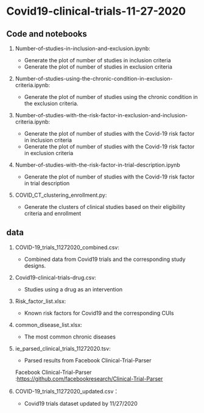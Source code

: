 # Covid19-clinical-trials-11-27-2020

## Code and notebooks
   1. Number-of-studies-in-inclusion-and-exclusion.ipynb: 
      - Generate the plot of number of studies in inclusion criteria 
      - Generate the plot of number of studies in exclusion criteria
      
   2. Number-of-studies-using-the-chronic-condition-in-exclusion-criteria.ipynb: 
      - Generate the plot of number of studies using the chronic condition in the exclusion criteria.

   3. Number-of-studies-with-the-risk-factor-in-exclusion-and-inclusion-criteria.ipynb:
      - Generate the plot of number of studies with the Covid-19 risk factor in inclusion criteria
      - Generate the plot of number of studies with the Covid-19 risk factor in exclusion criteria

   4. Number-of-studies-with-the-risk-factor-in-trial-description.ipynb
      - Generate the plot of number of studies with the Covid-19 risk factor in trial description
   
   5. COVID_CT_clustering_enrollment.py:
      - Generate the clusters of clinical studies based on their eligibility criteria and enrollment


## data
   1. COVID-19_trials_11272020_combined.csv: 
      - Combined data from Covid19 trials and the corresponding study designs.
 
 
   2. Covid19-clinical-trials-drug.csv:
      - Studies using a drug as an intervention

   3. Risk_factor_list.xlsx:
      - Known risk factors for Covid19 and the corresponding CUIs
      
   4. common_disease_list.xlsx:
      - The most common chronic diseases
   
   5. ie_parsed_clinical_trials_11272020.tsv:
       - Parsed results from Facebook Clinical-Trial-Parser
      
      Facebook Clinical-Trial-Parser :https://github.com/facebookresearch/Clinical-Trial-Parser
      
   6. COVID-19_trials_11272020_updated.csv：
      - Covid19 trials dataset updated by 11/27/2020
     
